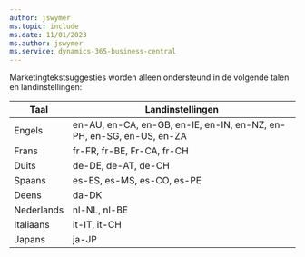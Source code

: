 ```yaml
---
author: jswymer
ms.topic: include
ms.date: 11/01/2023
ms.author: jswymer
ms.service: dynamics-365-business-central
---
```

Marketingtekstsuggesties worden alleen ondersteund in de volgende talen en landinstellingen:

|Taal|Landinstellingen|
|-|-|
|Engels|en-AU, en-CA, en-GB, en-IE, en-IN, en-NZ, en-PH, en-SG, en-US, en-ZA|
|Frans|fr-FR, fr-BE, Fr-CA, fr-CH|
|Duits|de-DE, de-AT, de-CH|
|Spaans |es-ES, es-MS, es-CO, es-PE|
|Deens|da-DK|
|Nederlands|nl-NL, nl-BE|
|Italiaans|it-IT, it-CH|
|Japans|ja-JP|
